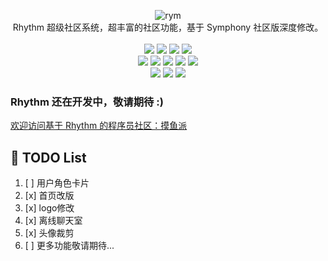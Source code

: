 <p align = "center">
<img alt="rym" src="https://pic.stackoverflow.wiki/uploadImages/115/210/212/163/2021/09/03/16/20/9c44b224-1673-45b8-848a-a480f0a5aa95.png">
<br>
Rhythm 超级社区系统，超丰富的社区功能，基于 Symphony 社区版深度修改。
<br><br>
<img src="https://img.shields.io/github/languages/code-size/csfwff/rhythm.svg?style=flat-square">
<img src="http://img.shields.io/badge/license-AGPLv3-orange.svg?style=flat-square">
<img src="https://img.shields.io/github/last-commit/csfwff/rhythm.svg?style=flat-square">
<img src="https://img.shields.io/github/issues-pr-closed/csfwff/rhythm.svg?style=flat-square">
<br>
<img src="https://img.shields.io/github/repo-size/csfwff/rhythm?style=flat-square">
<img src="https://img.shields.io/github/languages/count/csfwff/rhythm?style=flat-square">
<img src="https://img.shields.io/github/languages/top/csfwff/rhythm?style=flat-square">
<img src="https://img.shields.io/github/issues/csfwff/rhythm?style=flat-square">
<img src="https://img.shields.io/github/issues-closed-raw/csfwff/rhythm?style=flat-square">
<br>
<img src="https://img.shields.io/github/forks/csfwff/rhythm?style=flat-square">
<img src="https://img.shields.io/github/stars/csfwff/rhythm?style=flat-square">
<img src="https://img.shields.io/github/watchers/csfwff/rhythm?style=flat-square">
</p>

### Rhythm 还在开发中，敬请期待 :)

[欢迎访问基于 Rhythm 的程序员社区：摸鱼派](https://pwl.icu)

## 🚧 TODO List
1. [ ] 用户角色卡片
2. [x] 首页改版
3. [x] logo修改
4. [x] 离线聊天室
5. [x] 头像裁剪 
6. [ ] 更多功能敬请期待...
